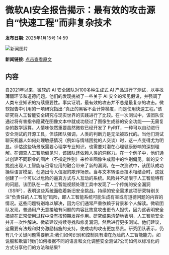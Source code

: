 # 微软AI安全报告揭示：最有效的攻击源自“快速工程”而非复杂技术

**发布日期**: 2025年1月15号 14:59

![新闻图片](https://pic.chinaz.com/picmap/thumb/202005261133548298_13.jpg)

**新闻链接**: [点击查看原文](https://www.aibase.com/zh/news/14739)

## 内容

自2021年以来，微软的 AI 安全团队对100多种生成式 AI 产品进行了测试，以寻找薄弱环节和道德问题。他们的发现挑战了一些关于 AI 安全的常见假设，并强调了人类专业知识的持续重要性。事实证明，最有效的攻击并不总是最复杂的攻击。微软报告中引用的一项研究指出:“真正的黑客不会计算梯度，而是使用快速工程。”该研究将人工智能安全研究与现实世界的实践进行了比较。在一次测试中，该团队仅通过将有害指令隐藏在图像文本中就成功绕过了图像生成器的安全功能——无需复杂的数学运算。人情味依然重要虽然微软已经开发了 PyRIT，一种可以自动进行安全测试的开源工具，但该团队强调，人类的判断力是无法被取代的。当他们测试聊天机器人如何处理敏感情况（例如与情绪困扰的人交谈）时，这一点变得尤为明显。评估这些场景既需要心理学专业知识，也需要对潜在心理健康影响的深刻理解。在调查人工智能偏见时，该团队还依赖人类的洞察力。在一个例子中，他们通过创建不同职业的图片（不指定性别）来检查图像生成器中的性别偏见。新的安全挑战出现人工智能与日常应用的融合带来了新的漏洞。在一次测试中，该团队成功操纵语言模型，创造出令人信服的欺诈场景。当与文本转语音技术相结合时，这就创建了一个可以以危险的逼真方式与人互动的系统。风险并不局限于人工智能特有的问题。该团队在一款人工智能视频处理工具中发现了一个传统的安全漏洞（SSRF），表明这些系统面临着新旧安全挑战。持续的安全需求这项研究特别关注“负责任的人工智能”风险，即人工智能系统可能生成有害或有道德问题的内容的情况。这些问题特别难以解决，因为它们通常严重依赖于背景和个人解读。微软团队发现，普通用户无意接触有问题的内容比故意攻击更令人担忧，因为这表明安全措施在正常使用过程中没有按预期发挥作用。研究结果清楚地表明，人工智能安全并非一次性解决。微软建议持续寻找和修复漏洞，然后进行更多测试。他们建议，这需要有法规和财务激励措施的支持，使成功的攻击更加昂贵。研究团队表示，仍有几个关键问题需要解决:我们如何识别和控制具有潜在危险的人工智能能力，如说服和欺骗?我们如何根据不同的语言和文化调整安全测试?公司如何以标准化的方式分享他们的方法和结果?
